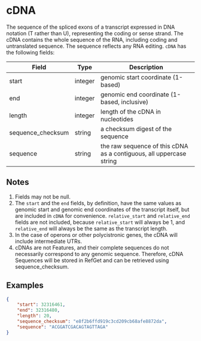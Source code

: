 # cDNA

The sequence of the spliced exons of a transcript expressed in DNA notation (T rather than U), representing the coding or sense strand. The cDNA contains the whole sequence of the RNA, including coding and untranslated sequence. The sequence reflects any RNA editing. `cDNA` has the following fields:

| Field             | Type      | Description                         |
|-------------------|-----------|-------------------------------------|
| start             | integer   | genomic start coordinate (1-based)
| end               | integer   | genomic end coordinate (1-based, inclusive)
| length            | integer   | length of the cDNA in nucleotides
| sequence_checksum | string    | a checksum digest of the sequence
| sequence          | string    | the raw sequence of this cDNA as a contiguous, all uppercase string

## Notes
1. Fields may not be null.
2. The `start` and the `end` fields, by definition, have the same values as genomic start and genomic end coordinates of the transcript itself, but are included in `cDNA` for convenience. `relative_start` and `relative_end` fields are not included, because `relative_start` will always be 1, and `relative_end` will always be the same as the transcript length.
3. In the case of operons or other polycistronic genes, the cDNA will include intermediate UTRs.
4. cDNAs are not Features, and their complete sequences do not necessarily correspond to any genomic sequence. Therefore, cDNA Sequences will be stored in RefGet and can be retrieved using sequence_checksum.

## Examples
```json
{
    "start": 32316461,
    "end": 32316480,
    "length": 20,
    "sequence_checksum": "e8f2b6ffd919c3cd209cb68afe8872da",
    "sequence": "ACGGATCGACAGTAGTTAGA"
}
```
